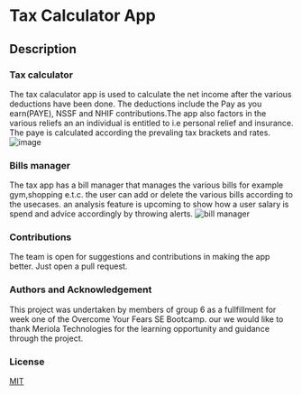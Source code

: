 # Tax Calculator App
## Description
### Tax calculator
The tax calaculator app is used to calculate the net income after the various deductions have been done. The deductions include the Pay as you earn(PAYE),
NSSF and NHIF contributions.The app also factors in the various reliefs an an individual is entitled to i.e personal relief and insurance.
The paye is calculated according the prevaling tax brackets and rates.
![image](https://user-images.githubusercontent.com/103506921/193744000-be8b164c-dce6-4f3c-b67a-2db12090e69b.png)
### Bills manager
The tax app has a bill manager that manages the various bills for example gym,shopping e.t.c. the user can add or delete the various bills according to the usecases. an analysis feature is upcoming to show how a user salary is spend and advice accordingly by throwing alerts.
![bill manager](https://user-images.githubusercontent.com/103506921/193743629-d2064507-52f7-4ed0-90d7-5e17272f4525.PNG)

### Contributions
The team is open for suggestions and contributions in making the app better. Just open a pull request.
### Authors and Acknowledgement 
This project was undertaken by members of group 6 as a fullfillment for week one of the Overcome Your Fears SE Bootcamp.
our we would like to thank Meriola Technologies for the learning opportunity and guidance through the project.
### License
[MIT](https://choosealicense.com/licenses/mit/)
